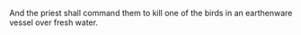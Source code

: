 And the priest shall command them to kill one of the birds in an earthenware vessel over fresh water.
